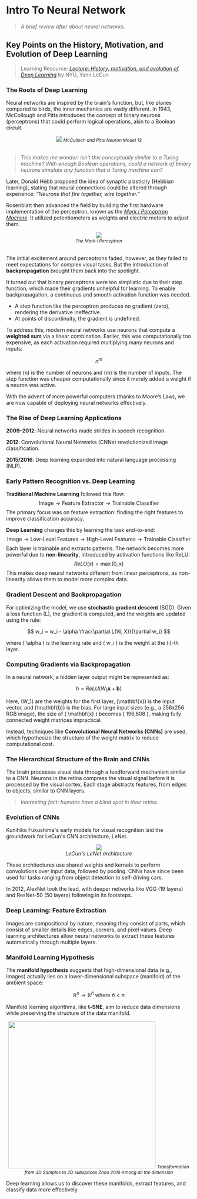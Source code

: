 # Intro To Neural Network
> *A brief review after about neural networks.*
## Key Points on the History, Motivation, and Evolution of Deep Learning

> Learning Resource: *[Lecture: History, motivation, and evolution of Deep Learning](https://www.youtube.com/watch?v=0bMe_vCZo30&list=PLLHTzKZzVU9eaEyErdV26ikyolxOsz6mq&index=3&t=4939s)* by NYU, Yann LeCun

### The Roots of Deep Learning

Neural networks are inspired by the brain's function, but, like planes compared to birds, the inner mechanics are vastly different. In 1943, McCollough and Pitts introduced the concept of binary neurons (perceptrons) that could perform logical operations, akin to a Boolean circuit.

<div align="center" width=500>
<img src='https://www.researchgate.net/publication/356858632/figure/fig1/AS:1098794657693698@1638984469361/McCulloch-and-Pitts-Neuron-Model-13.ppm'/>
<em style='font-size:12'>McCulloch and Pitts Neuron Model 13</em>
</div>
<br>

> *This makes me wonder: isn’t this conceptually similar to a Turing machine? With enough Boolean operations, could a network of binary neurons simulate any function that a Turing machine can?*

Later, Donald Hebb proposed the idea of synaptic plasticity (Hebbian learning), stating that neural connections could be altered through experience: *“Neurons that fire together, wire together.”*

Rosenblatt then advanced the field by building the first hardware implementation of the perceptron, known as the [*Mark I Perceptron Machine*](https://en.wikipedia.org/wiki/Perceptron). It utilized potentiometers as weights and electric motors to adjust them.

<div align='center'>
<img src='https://upload.wikimedia.org/wikipedia/en/thumb/5/52/Mark_I_perceptron.jpeg/220px-Mark_I_perceptron.jpeg'/><br>
<em style='font-size:12'>The Mark I Perceptron</em>
</div>
<br>

The initial excitement around perceptrons faded, however, as they failed to meet expectations for complex visual tasks. But the introduction of **backpropagation** brought them back into the spotlight.

It turned out that binary perceptrons were too simplistic due to their step function, which made their gradients unhelpful for learning. To enable backpropagation, a continuous and smooth activation function was needed.

- A step function like the perceptron produces no gradient (zero), rendering the derivative ineffective.
- At points of discontinuity, the gradient is undefined.

To address this, modern neural networks use neurons that compute a **weighted sum** via a linear combination. Earlier, this was computationally too expensive, as each activation required multiplying many neurons and inputs:

$$
n^m
$$

where \(n\) is the number of neurons and \(m\) is the number of inputs. The step function was cheaper computationally since it merely added a weight if a neuron was active.

With the advent of more powerful computers (thanks to Moore’s Law), we are now capable of deploying neural networks effectively.

### The Rise of Deep Learning Applications

**2009–2012**: Neural networks made strides in speech recognition.

**2012**: Convolutional Neural Networks (CNNs) revolutionized image classification.

**2015/2016**: Deep learning expanded into natural language processing (NLP).

### Early Pattern Recognition vs. Deep Learning

**Traditional Machine Learning** followed this flow:
$$
\text{Image} \rightarrow \text{Feature Extractor} \rightarrow \text{Trainable Classifier}
$$
The primary focus was on feature extraction: finding the right features to improve classification accuracy.

**Deep Learning** changes this by learning the task end-to-end:
$$
\text{Image} \rightarrow \text{Low-Level Features} \rightarrow \text{High-Level Features} \rightarrow \text{Trainable Classifier}
$$
Each layer is trainable and extracts patterns. The network becomes more powerful due to **non-linearity**, introduced by activation functions like ReLU:
$$
ReLU(x) = \max(0, x)
$$
This makes deep neural networks different from linear perceptrons, as non-linearity allows them to model more complex data.

### Gradient Descent and Backpropagation

For optimizing the model, we use **stochastic gradient descent** (SGD). Given a loss function \(L\), the gradient is computed, and the weights are updated using the rule:

$$
w_i = w_i - \alpha \frac{\partial L(W, X)}{\partial w_i}
$$

where \( \alpha \) is the learning rate and \( w_i \) is the weight at the \(i\)-th layer.

### Computing Gradients via Backpropagation

In a neural network, a hidden layer output might be represented as:

$$
h = ReLU(W_1 \mathbf{x} + \mathbf{b})
$$

Here, \(W_1\) are the weights for the first layer, \(\mathbf{x}\) is the input vector, and \(\mathbf{b}\) is the bias. For large input sizes (e.g., a 256x256 RGB image), the size of \( \mathbf{x} \) becomes \( 196,608 \), making fully connected weight matrices impractical.

Instead, techniques like **Convolutional Neural Networks (CNNs)** are used, which hypothesize the structure of the weight matrix to reduce computational cost.

### The Hierarchical Structure of the Brain and CNNs

The brain processes visual data through a feedforward mechanism similar to a CNN. Neurons in the retina compress the visual signal before it is processed by the visual cortex. Each stage abstracts features, from edges to objects, similar to CNN layers.

> *Interesting fact: humans have a blind spot in their retina.*

### Evolution of CNNs

Kunihiko Fukushima's early models for visual recognition laid the groundwork for LeCun's CNN architecture, LeNet.

<div align='center'>
<img src='https://encrypted-tbn0.gstatic.com/images?q=tbn:ANd9GcTWcZyKciourd227EsH5mT-wi7dty72houyBg&s'><br>
<em> LeCun's LeNet architecture</em>
<br>
</div>

These architectures use shared weights and kernels to perform convolutions over input data, followed by pooling. CNNs have since been used for tasks ranging from object detection to self-driving cars.

In 2012, AlexNet took the lead, with deeper networks like VGG (19 layers) and ResNet-50 (50 layers) following in its footsteps.

### Deep Learning: Feature Extraction

Images are compositional by nature, meaning they consist of parts, which consist of smaller details like edges, corners, and pixel values. Deep learning architectures allow neural networks to extract these features automatically through multiple layers.

### Manifold Learning Hypothesis

The **manifold hypothesis** suggests that high-dimensional data (e.g., images) actually lies on a lower-dimensional subspace (manifold) of the ambient space:

$$
\mathbb{R}^n \rightarrow \mathbb{R}^{\hat{n}} \text{ where } \hat{n} < n
$$

Manifold learning algorithms, like **t-SNE**, aim to reduce data dimensions while preserving the structure of the data manifold.

<div align="center">
<img width=400 src='https://www.researchgate.net/profile/Zhaoyu-Xu-4/publication/341724327/figure/fig1/AS:896372609912832@1590723292607/Transformation-from-3-D-Samples-to-2-D-subspaces-Zhou-2016-Among-all-the-dimension.jpg'>
<em style='font-size:12'>Transformation from 3D Samples to 2D subspaces Zhou 2016 Among all the dimension</em>
</div>

Deep learning allows us to discover these manifolds, extract features, and classify data more effectively.